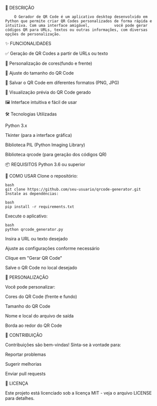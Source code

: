 📌 DESCRIÇÃO
        
        O Gerador de QR Code é um aplicativo desktop desenvolvido em Python que permite criar QR Codes personalizados de forma rápida e intuitiva. Com uma interface amigável,           você pode gerar códigos QR para URLs, textos ou outras informações, com diversas opções de personalização.

✨ FUNCIONALIDADES
  
  ✅ Geração de QR Codes a partir de URLs ou texto
  
  🎨 Personalização de cores(fundo e frente)

  📏 Ajuste do tamanho do QR Code

  📁 Salvar o QR Code em diferentes formatos (PNG, JPG)

  👀 Visualização prévia do QR Code gerado

  🖼️ Interface intuitiva e fácil de usar

🛠️ Tecnologias Utilizadas
  
  Python 3.x

  Tkinter (para a interface gráfica)

  Biblioteca PIL (Python Imaging Library)

  Biblioteca qrcode (para geração dos códigos QR)

📦 REQUISITOS
    Python 3.6 ou superior

🚀 COMO USAR
  Clone o repositório:
  ```
  bash
  git clone https://github.com/seu-usuario/qrcode-generator.git
  Instale as dependências:

  bash
  pip install -r requirements.txt
 ```
Execute o aplicativo:
```
bash
python qrcode_generator.py
```
  Insira a URL ou texto desejado

  Ajuste as configurações conforme necessário

  Clique em "Gerar QR Code"

  Salve o QR Code no local desejado

🎨 PERSONALIZAÇÃO

  Você pode personalizar:

  Cores do QR Code (frente e fundo)

  Tamanho do QR Code

  Nome e local do arquivo de saída

  Borda ao redor do QR Code

🤝 CONTRIBUIÇÃO

  Contribuições são bem-vindas! Sinta-se à vontade para:

  Reportar problemas

  Sugerir melhorias

  Enviar pull requests

📄 LICENÇA
    
  Este projeto está licenciado sob a licença MIT - veja o arquivo LICENSE para detalhes.
